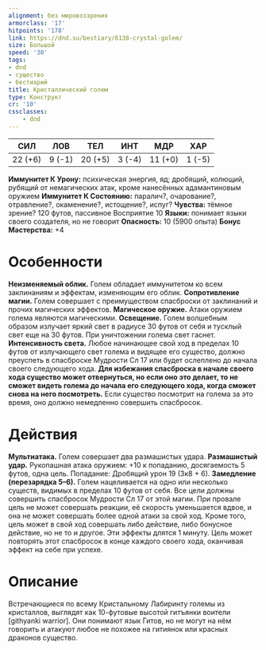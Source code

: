 ```yaml
---
alignment: без мировоззрения
armorclass: '17'
hitpoints: '178'
link: https://dnd.su/bestiary/6138-crystal-golem/
size: Большой
speed: '30'
tags:
- dnd
- существо
- бестиарий
title: Кристаллический голем
type: Конструкт
cr: '10'
cssclasses:
    - dnd
---
```



| СИЛ | ЛОВ | ТЕЛ | ИНТ | МДР | ХАР |
|---|---|---|---|---|---|
| 22 (+6) | 9 (-1) | 20 (+5) | 3 (-4) | 11 (+0) | 1 (-5) |
**Иммунитет К Урону:** психическая энергия, яд; дробящий, колющий, рубящий от немагических атак, кроме нанесённых адамантиновым оружием
**Иммунитет К Состоянию:** паралич?, очарование?, отравление?, окаменение?, истощение?, испуг?
**Чувства:** тёмное зрение? 120 футов, пассивное Восприятие 10
**Языки:** понимает языки своего создателя, но не говорит
**Опасность:** 10 (5900 опыта)
**Бонус Мастерства:** +4


# Особенности
**Неизменяемый облик.** Голем обладает иммунитетом ко всем заклинаниям и эффектам, изменяющим его облик.
**Сопротивление магии.** Голем совершает с преимуществом спасброски от заклинаний и прочих магических эффектов.
**Магическое оружие.** Атаки оружием голема являются магическими.
**Освещение.** Голем волшебным образом излучает яркий свет в радиусе 30 футов от себя и тусклый свет еще на 30 футов. При уничтожении голема свет гаснет.
**Интенсивность света.** Любое начинающее свой ход в пределах 10 футов от излучающего свет голема и видящее его существо, должно преуспеть в спасброске Мудрости Сл 17 или будет ослеплено до начала своего следующего хода.
**Для избежания спасброска в начале своего хода существо может отвернуться, но если оно это делает, то не сможет видеть голема до начала его следующего хода, когда сможет снова на него посмотреть.** Если существо посмотрит на голема за это время, оно должно немедленно совершить спасбросок.


# Действия
**Мультиатака.** Голем совершает два размашистых удара.
**Размашистый удар.** Рукопашная атака оружием: +10 к попаданию, досягаемость 5 футов, одна цель. Попадание: Дробящий урон 19 (3к8 + 6).
**Замедление (перезарядка 5–6).** Голем нацеливается на одно или несколько существ, видимых в пределах 10 футов от себя. Все цели должны совершить спасбросок Мудрости Сл 17 от этой магии. При провале цель не может совершать реакции, её скорость уменьшается вдвое, и она не может совершать более одной атаки за свой ход. Кроме того, цель может в свой ход совершать либо действие, либо бонусное действие, но не то и другое. Эти эффекты длятся 1 минуту. Цель может повторять этот спасбросок в конце каждого своего хода, оканчивая эффект на себе при успехе.


# Описание
Встречающиеся по всему Кристальному Лабиринту големы из кристаллов, выглядят как 10-футовые высотой гитъянки воители [githyanki warrior]. Они понимают язык Гитов, но не могут на нём говорить и атакуют любое не похожее на гитиянок или красных драконов существо.